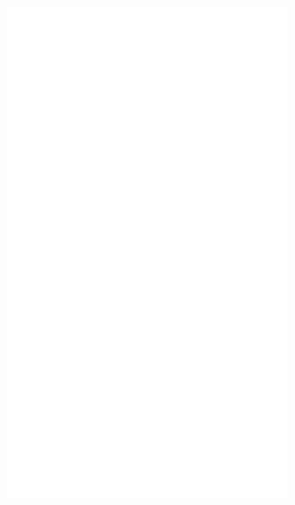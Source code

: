<div align="center">
  <img align="left" src="/metrics.classic.svg" alt="Metrics Classic">
  <img align="right" src="/metrics.plugin.anilist.svg" alt="Metrics Anilist">
  <img align="left" src="/metrics.plugin.isocalendar.halfyear.svg" alt="Metrics IsoCalendar Half Year">
  <img align="left" src="/metrics.plugin.languages.details.svg" alt="Metrics Language Details">
</div>
